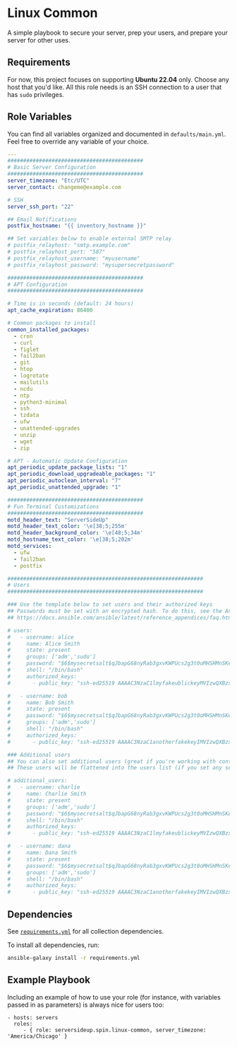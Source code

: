 Linux Common
=========

 A simple playbook to secure your server, prep your users, and prepare your server for other uses. 

Requirements
------------

For now, this project focuses on supporting **Ubuntu 22.04** only. Choose any host that you'd like. All this role needs is an SSH connection to a user that has `sudo` privileges.

Role Variables
--------------

You can find all variables organized and documented in `defaults/main.yml`. Feel free to override any variable of your choice.

```yml
---
###########################################
# Basic Server Configuration
###########################################
server_timezone: "Etc/UTC"
server_contact: changeme@example.com

# SSH
server_ssh_port: "22"

## Email Notifications
postfix_hostname: "{{ inventory_hostname }}"

## Set variables below to enable external SMTP relay
# postfix_relayhost: "smtp.example.com"
# postfix_relayhost_port: "587"
# postfix_relayhost_username: "myusername"
# postfix_relayhost_password: "mysupersecretpassword"

###########################################
# APT Configuration
###########################################

# Time is in seconds (default: 24 hours)
apt_cache_expiration: 86400

# Common packages to install
common_installed_packages:
  - cron
  - curl
  - figlet
  - fail2ban
  - git
  - htop
  - logrotate
  - mailutils
  - ncdu
  - ntp
  - python3-minimal
  - ssh
  - tzdata
  - ufw
  - unattended-upgrades
  - unzip
  - wget
  - zip

# APT - Automatic Update Configuration
apt_periodic_update_package_lists: "1"
apt_periodic_download_upgradeable_packages: "1"
apt_periodic_autoclean_interval: "7"
apt_periodic_unattended_upgrade: "1"

###########################################
# Fun Terminal Customizations
###########################################
motd_header_text: "ServerSideUp"
motd_header_text_color: '\e[38;5;255m'
motd_header_background_color: '\e[48;5;34m'
motd_hostname_text_color: '\e[38;5;202m'
motd_services:
  - ufw
  - fail2ban
  - postfix

##############################################################
# Users
##############################################################

### Use the template below to set users and their authorized keys
## Passwords must be set with an encrypted hash. To do this, see the Ansible FAQ
## https://docs.ansible.com/ansible/latest/reference_appendices/faq.html#how-do-i-generate-encrypted-passwords-for-the-user-module

# users:
#   - username: alice
#     name: Alice Smith
#     state: present
#     groups: ['adm','sudo']
#     password: "$6$mysecretsalt$qJbapG68nyRab3gxvKWPUcs2g3t0oMHSHMnSKecYNpSi3CuZm.GbBqXO8BE6EI6P1JUefhA0qvD7b5LSh./PU1"
#     shell: "/bin/bash"
#     authorized_keys:
#       - public_key: "ssh-ed25519 AAAAC3NzaC1lmyfakeublickeyMVIzwQXBzxxD9b8Erd1FKVvu alice"

#   - username: bob
#     name: Bob Smith
#     state: present
#     password: "$6$mysecretsalt$qJbapG68nyRab3gxvKWPUcs2g3t0oMHSHMnSKecYNpSi3CuZm.GbBqXO8BE6EI6P1JUefhA0qvD7b5LSh./PU1"
#     groups: ['adm','sudo']
#     shell: "/bin/bash"
#     authorized_keys:
#       - public_key: "ssh-ed25519 AAAAC3NzaC1anotherfakekeyIMVIzwQXBzxxD9b8Erd1FKVvu bob"

### Additional users
## You can also set additional users (great if you're working with contractors or clients on certain groups of servers)
## These users will be flattened into the users list (if you set any settings below)

# additional_users:
#   - username: charlie
#     name: Charlie Smith
#     state: present
#     groups: ['adm','sudo']
#     password: "$6$mysecretsalt$qJbapG68nyRab3gxvKWPUcs2g3t0oMHSHMnSKecYNpSi3CuZm.GbBqXO8BE6EI6P1JUefhA0qvD7b5LSh./PU1"
#     shell: "/bin/bash"
#     authorized_keys:
#       - public_key: "ssh-ed25519 AAAAC3NzaC1lmyfakeublickeyMVIzwQXBzxxD9b8Erd1FKVvu alice"

#   - username: dana
#     name: Dana Smith
#     state: present
#     password: "$6$mysecretsalt$qJbapG68nyRab3gxvKWPUcs2g3t0oMHSHMnSKecYNpSi3CuZm.GbBqXO8BE6EI6P1JUefhA0qvD7b5LSh./PU1"
#     groups: ['adm','sudo']
#     shell: "/bin/bash"
#     authorized_keys:
#       - public_key: "ssh-ed25519 AAAAC3NzaC1anotherfakekeyIMVIzwQXBzxxD9b8Erd1FKVvu bob"
```

Dependencies
------------
See [`requirements.yml`](./requirements.yml) for all collection dependencies.

To install all dependencies, run:

```bash
ansible-galaxy install -r requirements.yml
```

Example Playbook
----------------

Including an example of how to use your role (for instance, with variables passed in as parameters) is always nice for users too:

    - hosts: servers
      roles:
         - { role: serversideup.spin.linux-common, server_timezone: 'America/Chicago' }
